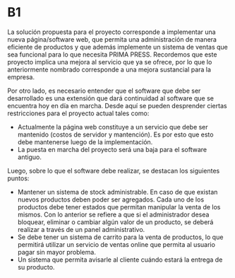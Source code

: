 # B1

La solución propuesta para el proyecto corresponde a implementar una nueva página/software web, que permita una administración de manera eficiente de productos y que además implemente un sistema de ventas que sea funcional para lo que necesita PRIMA PRESS. Recordemos que este proyecto implica una mejora al servicio que ya se ofrece, por lo que lo anteriormente nombrado corresponde a una mejora sustancial para la empresa.

Por otro lado, es necesario entender que el software que debe ser desarrollado es una extensión que dará continuidad al software que se encuentra hoy en día en marcha. Desde aquí se pueden desprender ciertas restricciones para el proyecto actual tales como:

- Actualmente la página web constituye a un servicio que debe ser mantenido (costos de servidor y mantención). Es por esto que esto debe mantenerse luego de la implementación.
- La puesta en marcha del proyecto será una baja para el software antiguo.

Luego, sobre lo que el software debe realizar, se destacan los siguientes puntos:

- Mantener un sistema de stock administrable. En caso de que existan nuevos productos deben poder ser agregados. Cada uno de los productos debe tener estados que permitan manipular la venta de los mismos. Con lo anterior se refiere a que si el administrador desea bloquear, eliminar o cambiar algún valor de un producto, se deberá realizar a través de un panel administrativo.
- Se debe tener un sistema de carrito para la venta de productos, lo que permitirá utilizar un servicio de ventas online que permita al usuario pagar sin mayor problema.
- Un sistema que permita avisarle al cliente cuándo estará la entrega de su producto.

